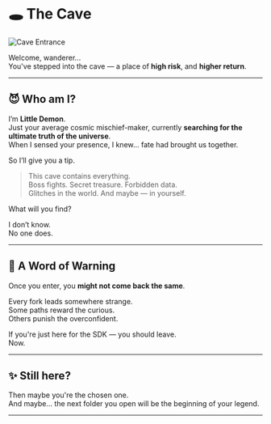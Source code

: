 # 🕳️ The Cave

![Cave Entrance](./small_demon.png)

Welcome, wanderer...  
You've stepped into the cave — a place of **high risk**, and **higher return**.

---

## 😈 Who am I?

I’m **Little Demon**.  
Just your average cosmic mischief-maker, currently **searching for the ultimate truth of the universe**.  
When I sensed your presence, I knew… fate had brought us together.

So I’ll give you a tip.

> This cave contains everything.  
> Boss fights. Secret treasure. Forbidden data.  
> Glitches in the world. And maybe — in yourself.

What will you find?

I don’t know.  
No one does.

---

## 🚨 A Word of Warning

Once you enter, you **might not come back the same**.

Every fork leads somewhere strange.  
Some paths reward the curious.  
Others punish the overconfident.

If you're just here for the SDK — you should leave.  
Now.

---

## ✨ Still here?

Then maybe you're the chosen one.  
And maybe… the next folder you open will be the beginning of your legend.


---
